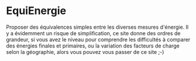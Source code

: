 # EquiEnergie

Proposer des équivalences simples entre les diverses mesures d'énergie. 
Il y a évidemment un risque de simplification, ce site donne des ordres de grandeur, si vous avez le niveau pour comprendre les difficultés à comparer des énergies finales et primaires, ou la variation des facteurs de charge selon la géographie, alors vous pouvez vous passer de ce site ;-)
